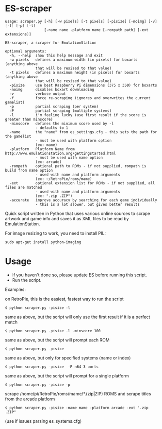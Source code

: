 ES-scraper
=====================
```
usage: scraper.py [-h] [-w pixels] [-t pixels] [-pisize] [-noimg] [-v] [-f] [-p] [-l]
                  [-name name -platform name [-rompath path] [-ext extensions]]

ES-scraper, a scraper for EmulationStation

optional arguments:
  -h, --help  show this help message and exit
  -w pixels   defines a maximum width (in pixels) for boxarts (anything above
              that will be resized to that value)
  -t pixels   defines a maximum height (in pixels) for boxarts (anything above
              that will be resized to that value)
  -pisize     use best Raspberry Pi dimensions (375 x 350) for boxarts
  -noimg      disables boxart downloading
  -v          verbose output
  -f          force re-scraping (ignores and overwrites the current gamelist)
  -p          partial scraping (per system)
  -P          partial scraping (multiple systems)
  -l          i'm feeling lucky (use first result if the score is greater than minscore)
  -minscore   defines the minimum score used by -l
              - defaults to 1
  -name       the "name" from es_settings.cfg - this sets the path for the gamelist
              - must be used with platform option
              (ex: mame)
  -platform   Platform Name from http://www.emulationstation.org/gettingstarted.html 
              - must be used with name option
              (ex: arcade)
  -rompath    optional path to ROMs - if not supplied, rompath is build from name option
              - used with name and platform arguments
              (ex: ~/RetroPie/roms/mame)
  -ext        optional extension list for ROMs - if not supplied, all files are matched
              - used with name and platform arguments
              (ex: ".zip .ZIP")
  -accurate   improve accuracy by searching for each game individually
              - this is a lot slower, but gives better results
```

Quick script written in Python that uses various online sources to scrape artwork and game info and saves it as XML files to be read by EmulationStation.

For image resizing to work, you need to install PIL:
```
sudo apt-get install python-imaging
```

Usage
=====================
* If you haven't done so, please update ES before running this script.
* Run the script.

Examples:

on RetroPie, this is the easiest, fastest way to run the script
```
$ python scraper.py -pisize -l
```

same as above, but the script will only use the first result if it is a perfect match
```
$ python scraper.py -pisize -l -minscore 100
```

same as above, but the script will prompt each ROM
```
$ python scraper.py -pisize
```

same as above, but only for specified systems (name or index)
```
$ python scraper.py -pisize  -P n64 3 ports
```

same as above, but the script will prompt for a single platform
```
$ python scraper.py -pisize -p
```

scrape /home/pi/RetroPie/roms/mame/*.(zip|ZIP) ROMS and scrape titles from the arcade platform
```
$ python scraper.py -pisize -name mame -platform arcade -ext ".zip .ZIP"
```
(use if issues parsing es_systems.cfg)

